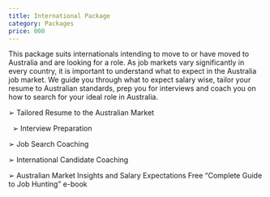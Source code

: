 ```yaml
---
title: International Package
category: Packages
price: 000
---
```

This package suits internationals intending to move to or have moved to Australia and are looking for a role. As job markets vary significantly in every country, it is important to understand what to expect in the Australia job market. We guide you through what to expect salary wise, tailor your resume to Australian standards, prep you for interviews and coach you on how to search for your ideal role in Australia.

➢	Tailored Resume to the Australian Market 	

 
➢	Interview Preparation

➢	Job Search Coaching 

➢	International Candidate Coaching 

➢	Australian Market Insights and Salary Expectations Free “Complete Guide to Job Hunting” e-book
